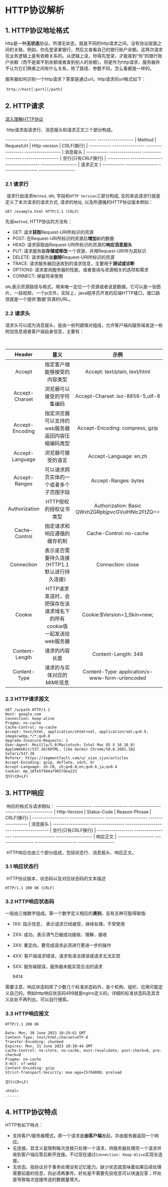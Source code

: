 # HTTP协议解析

## 1. HTTP协议地址格式

   http是一种**无状态**协议。所谓无状态，就是不同的http请求之间，没有协议层面之间的关联。例如，你先登录某银行，然后又查看自己的银行账户余额。这两次请求在业务逻辑上是有依赖关系的。从逻辑上说，你得先登录，才能查到“你”的银行账户余额（而不是查不到余额或者查到别人的余额）。但是作为http请求，服务器并不认为它们两者之间有什么关系，除了路径、参数不同，怎么看都是一样的。

​    服务器如何识别一个http请求？答案是通过url。http请求的url格式如下：

​    `http://host[:port][/path]`

##  2. HTTP请求
[深入理解HTTP协议](https://zhuanlan.zhihu.com/p/45173862)

​    http请求由请求行、消息报头和请求正文三个部分构成。

\-----------   ----------------  -----------------  ------------------
\| Method | RequestUrl | Http-version | CRLF(换行)  |
\-----------   ----------------  -----------------  ------------------
\|                               消息报头                                   |
\-----------   ----------------  -----------------  ------------------
\|                     空行(只有CRLF换行)                          |
\-----------   ----------------  -----------------  ------------------
\|                               请求正文                                   |
\-----------   ----------------  -----------------  ------------------

### 2.1 请求行

​    请求行由请求`Method`, `URL` 字段和`HTTP Version`三部分构成, 总的来说请求行就是定义了本次请求的请求方式, 请求的地址, 以及所遵循的HTTP协议版本例如：

```text
GET /example.html HTTP/1.1 (CRLF)
```

先说`method`, HTTP协议的方法有：

- GET: 请求**获取**Request-URI所标识的资源
- POST: 在Request-URI所标识的资源后**增加**新的数据
- HEAD:  请求获取由Request-URI所标识的资源的**响应消息报头**
- PUT: 请求服务器**存储或修改**一个资源，并用Request-URI作为其标识
- DELETE: 请求服务器**删除**Request-URI所标识的资源
- TRACE: 请求服务器回送收到的请求信息，主要用于**测试或诊断**
- OPTIONS: 请求查询服务器的性能，或者查询与资源相关的选项和需求
- CONNECT: 保留将来使用

​    `URL`表示资源路径与格式，用来唯一定位一个资源或者说是数据。它可以是一张图片，一段视频，一个js文件。实际上，java程序员开发的后端HTTP接口，接口路径就是一个提供‘数据’资源的URL。

### 2.2 请求头

​    请求头可以成为消息报头，是由一些列键值对组成，允许客户端向服务端发送一些附加信息或者客户端自身信息，主要有：

​    

|     Header      |                             意义                             |                       示例                        |
| :-------------: | :----------------------------------------------------------: | :-----------------------------------------------: |
|     Accept      |                 指定客户端能够接受的内容类型                 |           Accept: text/plain, text/html           |
| Accept-Charset  |                  浏览器可以接受的字符集编码                  |         Accept-Charset: iso-8859-5,utf-8          |
| Accept-Encoding |      指定浏览器可以支持的web服务器返回内容压缩编码类型       |          Accept-Encoding: compress, gzip          |
| Accept-Language |                      浏览器可接受的语言                      |              Accept-Language: en,zh               |
|  Accept-Ranges  |           可以请求网页实体的一个或者多个子范围字段           |               Accept-Ranges: bytes                |
|  Authorization  |                    HTTP授权的授权证书类型                    | Authorization: Basic QWxhZGRpbjpvcGVulHNlc2FtZQ== |
|  Cache-Control  |                 指定请求和响应遵循的缓存机制                 |              Cache-Control: no-cache              |
|   Connection    |        表示是否需要持久连接(HTTP1.1 默认进行持久连接)        |                 Connection: close                 |
|     Cookie      | HTTP请求发送时，会把保存在该请求域名下的所有cookie值<br/>一起发送给web服务器 |            Cookie:$Version=1;Skin=new;            |
| Content-Length  |                        请求的内容长度                        |                Content-Length: 348                |
|  Content-Type   |                  请求的与实体对应的MIME信息                  |  Content-Type: application/x-www-form-urlencoded  |

### 2.3 HTTP请求报文

```
GET /a/path	HTTP/1.1
Host: google.com
Connection: keep-alive
Pragma: no-cache
Cache-Control: no-cache
Accept: text/html, application/xhtml+xml, application/xml;q=0.9, image/webp,*/*;q=0.8
Upgrade-Insecure-Requests: 1
User-Agent: Mozilla/5.0(Macintosh; Intel Mac OS X 10_10_0) AppleWebKit/537.36(KHTML, like Gecko) Chrome/50.0.2661.102 Safari/537.36
Referer: https://segmentfault.com/u/_xian_zjun/articles
Accept-Encoding: gzip, deflate, sdch, br
Accept-Language: zh-CN, zh;q=0.8;en;q=0.6,ja;q=0.4
Cookie: mp_18fe57584af9657dea233
空行(CR+LF)
```

## 3. HTTP响应

​    响应的格式与请求相似：
\------------------   -----------------  ---------------------   ------------------
\| Http-Version | Status-Code | Reason-Phrase | CRLF(换行)  |
\------------------   -----------------  ---------------------   ------------------
\|                                      消息报头                                           |
\------------------   -----------------  ---------------------   ------------------
\|                              空行(只有CRLF换行)                                |
\------------------   -----------------  ---------------------   ------------------
\|                                       响应正文                                          |
\------------------   -----------------  ---------------------   ------------------

​    HTTP响应也由三个部分组成，包括状态行、消息报头、响应正文。

### 3.1 响应状态行

​    HTTP协议版本，状态码以及对应状态码的文本描述

```text
HTTP/1.1 200 OK (CRLF)
```

### 3.2 HTTP响应状态码

​    一般由三维数字组成。第一个数字定义相应的**类别**，且有五种可能得取值:

- 1XX: 指示信息， 表示请求已经接受，继续处理，不常使用

- 2XX: 成功，表示清气已被成功接收、理解、接收

- 3XX: 重定向，要完成请求必须进行更进一步的操作

- 4XX: 客户端请求错误，请求有语法错误或请求无法实现

- 5XX: 服务端错误，服务器未能实现合法的请求

  9414

​    需要注意，响应状态码除了少数几个标准状态码外，各个机构、组织、应用可能定义自己的。例如http响应状态码499就是nginx定义的。详细的标准状态码及其含义此处不再列出，可以自行搜索。

### 3.3 HTTP响应报文


```
HTTP/1.1 200 OK

Date: Mon, 30 June 2023 10:29:61 GMT
Content-Type: text/html;charset=UTF-8
Transfer-Encoding: chunked
Expires: Mon, 31 June 2023 10:30:44 GMT
Cache-Control: no-store, no-cache, must-revalidate, post-check=0, pre-check=0
Pragma: no-cache
X-Hit: sf-web2
Content-Encoding: gzip
Strict-Transport-Security: max-age=15768000; preload

空行(CR+LF)

<html>
......
```

## 4. HTTP协议特点

   HTTP有如下特点：

- 支持客户/服务器模式。即一个请求是**由客户端**发起，并由服务器返回一个响应。
- 无连接。其含义是限制每次连接只处理一个请求，待服务器处理完一个请求并收到客户端应答后断开连接。不过现在通过`Connection: Keep-Alive`实现长连接。
- 无状态。指协议对于事务处理没有记忆能力。缺少状态就意味着如果后续处理需要前面的信息，则必须再重传。好处是不需要先验信息可以快速应答；坏处是导致每次连接传送的数据量增大。

